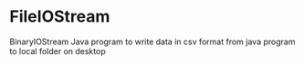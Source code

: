 # FileIOStream
BinaryIOStream Java program to write data in csv format  from java program to local folder on desktop
